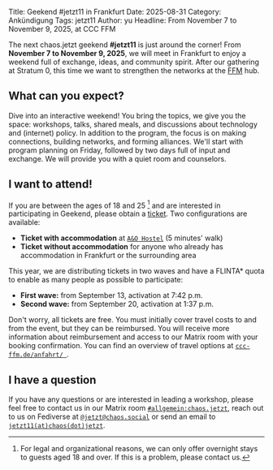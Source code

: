 Title: Geekend #jetzt11 in Frankfurt
Date: 2025-08-31
Category: Ankündigung
Tags: jetzt11
Author: yu
Headline: From November 7 to November 9, 2025, at CCC FFM 


The next chaos.jetzt geekend **#jetzt11** is just around the corner! From **November 7 to November 9, 2025**, we will meet in Frankfurt to enjoy a weekend full of exchange, ideas, and community spirit. After our gathering at Stratum 0, this time we want to strengthen the networks at the [FFM](https://ccc-ffm.de/) hub.


## What can you expect?

Dive into an interactive weekend! You bring the topics, we give you the space: workshops, talks, shared meals, and discussions about technology and (internet) policy. In addition to the program, the focus is on making connections, building networks, and forming alliances. We'll start with program planning on Friday, followed by two days full of input and exchange.
We will provide you with a quiet room and counselors.


## I want to attend!

If you are between the ages of 18 and 25 [^1] and are interested in participating in Geekend, please obtain a [ticket](http://tickets.chaos.jetzt/jetzt11). Two configurations are available:


* **Ticket with accommodation** at [`A&O Hostel`](https://www.aohostels.com/de/frankfurt/frankfurt-galluswarte/) (5 minutes' walk)
* **Ticket without accommodation** for anyone who already has accommodation in Frankfurt or the surrounding area 


This year, we are distributing tickets in two waves and have a FLINTA* quota to enable as many people as possible to participate:


* **First wave:** from September 13, activation at 7:42 p.m.
* **Second wave:** from September 20, activation at 1:37 p.m.

Don't worry, all tickets are free. You must initially cover travel costs to and from the event, but they can be reimbursed. You will receive more information about reimbursement and access to our Matrix room with your booking confirmation. You can find an overview of travel options at  [`ccc-ffm.de/anfahrt/ `](https://ccc-ffm.de/anfahrt/).


## I have a question

If you have any questions or are interested in leading a workshop, please feel free to contact us in our Matrix room
[`#allgemein:chaos.jetzt`](https://matrix.to/#/#allgemein:chaos.jetzt), reach out to us on Fediverse at
[`@jetzt@chaos.social`](https://chaos.social/@jetzt) or send an email to [`jetzt11(at)chaos(dot)jetzt`](mailto:jetzt11@chaos.jetzt?subject=Frage%20zu%20#jetzt11%20Geekend).




[^1]: For legal and organizational reasons, we can only offer overnight stays to guests aged 18 and over. If this is a problem, please contact us.
